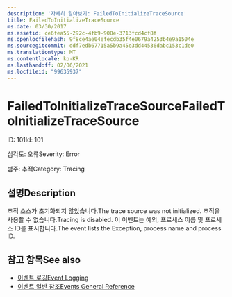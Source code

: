 ```yaml
---
description: '자세히 알아보기: FailedToInitializeTraceSource'
title: FailedToInitializeTraceSource
ms.date: 03/30/2017
ms.assetid: ce6fea55-292c-4fb9-908e-3713fcd4cf8f
ms.openlocfilehash: 9f8ce4ae04efecdb35f4e0679a4253b4e9a1504e
ms.sourcegitcommit: ddf7edb67715a5b9a45e3dd44536dabc153c1de0
ms.translationtype: MT
ms.contentlocale: ko-KR
ms.lasthandoff: 02/06/2021
ms.locfileid: "99635937"
---
```

# <a name="failedtoinitializetracesource"></a><span data-ttu-id="4ae82-103">FailedToInitializeTraceSource</span><span class="sxs-lookup"><span data-stu-id="4ae82-103">FailedToInitializeTraceSource</span></span>

<span data-ttu-id="4ae82-104">ID: 101</span><span class="sxs-lookup"><span data-stu-id="4ae82-104">Id: 101</span></span>  
  
 <span data-ttu-id="4ae82-105">심각도: 오류</span><span class="sxs-lookup"><span data-stu-id="4ae82-105">Severity: Error</span></span>  
  
 <span data-ttu-id="4ae82-106">범주: 추적</span><span class="sxs-lookup"><span data-stu-id="4ae82-106">Category: Tracing</span></span>  
  
## <a name="description"></a><span data-ttu-id="4ae82-107">설명</span><span class="sxs-lookup"><span data-stu-id="4ae82-107">Description</span></span>  

 <span data-ttu-id="4ae82-108">추적 소스가 초기화되지 않았습니다.</span><span class="sxs-lookup"><span data-stu-id="4ae82-108">The trace source was not initialized.</span></span> <span data-ttu-id="4ae82-109">추적을 사용할 수 없습니다.</span><span class="sxs-lookup"><span data-stu-id="4ae82-109">Tracing is disabled.</span></span> <span data-ttu-id="4ae82-110">이 이벤트는 예외, 프로세스 이름 및 프로세스 ID를 표시합니다.</span><span class="sxs-lookup"><span data-stu-id="4ae82-110">The event lists the Exception, process name and process ID.</span></span>  
  
## <a name="see-also"></a><span data-ttu-id="4ae82-111">참고 항목</span><span class="sxs-lookup"><span data-stu-id="4ae82-111">See also</span></span>

- [<span data-ttu-id="4ae82-112">이벤트 로깅</span><span class="sxs-lookup"><span data-stu-id="4ae82-112">Event Logging</span></span>](index.md)
- [<span data-ttu-id="4ae82-113">이벤트 일반 참조</span><span class="sxs-lookup"><span data-stu-id="4ae82-113">Events General Reference</span></span>](events-general-reference.md)
